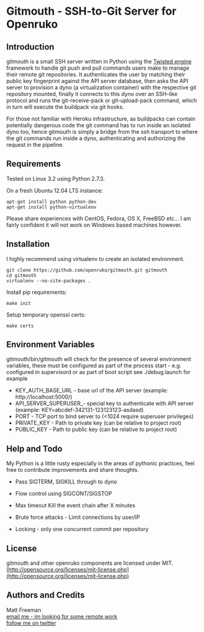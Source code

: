# Gitmouth - SSH-to-Git Server for Openruko

## Introduction

gitmouth is a small SSH server written in Python using the 
[Twisted engine](http://twistedmatrix.com/trac/) framework to handle git push and pull commands
users make to manage their remote git repositories. It authenticates the user by matching
their public key fingerprint against the API server database, then asks the API
server to provision a dyno (a virtualization container) with the respective git repository mounted, finally it
connects to this dyno over an SSH-like protocol and runs the git-receive-pack or
git-upload-pack command, which in turn will execute the buildpack via git hooks.

For those not familiar with Heroku infrastructure, as buildpacks can contain 
potentially dangerous code the git command has to run inside an isolated dyno too, 
hence gitmouth is simply a bridge from the ssh transport to where the git commands run 
inside a dyno, authenticating and authorizing the request in the pipeline.


## Requirements

Tested on Linux 3.2 using Python 2.7.3.

On a fresh Ubuntu 12.04 LTS instance:  
```
apt-get install python python-dev  
apt-get install python-virtualenv
```

Please share experiences with CentOS, Fedora, OS X, FreeBSD etc... I am fairly confident it
will not work on Windows based machines however.

## Installation

I highly recommend using virtualenv to create an isolated environment.

```
git clone https://github.com/openruko/gitmouth.git gitmouth  
cd gitmouth  
virtualenv --no-site-packages .  
```
Install pip requirements:  
```
make init
```

Setup temporary openssl certs:
```
make certs
```

## Environment Variables

gitmouth/bin/gitmouth will check for the presence of several environment variables,
these must be configured as part of the process start - e.g. configured in 
supervisord or as part of boot script see ./debug.launch for example

* KEY_AUTH_BASE_URL - base url of the API server (example: http://localhost:5000/)  
* API_SERVER_SUPERUSER_- special key to authenticate with API server (example: KEY=abcdef-342131-123123123-asdasd)
* PORT - TCP port to bind server to (<1024 require superuser privileges)
* PRIVATE_KEY - Path to private key (can be relative to project root)
* PUBLIC_KEY - Path to public key (can be relative to project root)

## Help and Todo 

My Python is a little rusty especially in the areas of pythonic practices, feel
free to contribute improvements and share thoughts.

* Pass SIGTERM, SIGKILL through to dyno

* Flow control using SIGCONT/SIGSTOP

* Max timeout 
  Kill the event chain after X minutes

* Brute force attacks - Limit connections by user/IP

* Locking - only one concurrent commit per repository

## License

gitmouth and other openruko components are licensed under MIT.  
[http://opensource.org/licenses/mit-license.php](http://opensource.org/licenses/mit-license.php)

## Authors and Credits

Matt Freeman  
[email me - im looking for some remote work](mailto:matt@nonuby.com)  
[follow me on twitter](http://www.twitter.com/nonuby )
